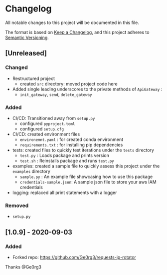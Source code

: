 # Changelog
All notable changes to this project will be documented in this file.

The format is based on [Keep a Changelog](https://keepachangelog.com/en/1.0.0/),
and this project adheres to [Semantic Versioning](https://semver.org/spec/v2.0.0.html).


## [Unreleased]
### Changed

- Restructured project
  - created `src` directory: moved project code here
- Added single leading underscores to the private methods of `ApiGateway` :
  - `init_gateway`, `send`, `delete_gateway`

### Added
- CI/CD: Transitioned away from `setup.py`
  - configured `pyproject.toml`
  - configured `setup.cfg`
- CI/CD: created environment files
  - `environemnt.yaml` : for created conda environment
  - `requirements.txt` : for installing pip dependencies
- tests: created files to quickly test iterations under the `tests` directory
    - `test.py` : Loads package and prints version
    - `test.sh` : Reinstalls package and runs `test.py`
- examples: created a sample file to quickly assess this project under the `examples` directory
  - `sample.py` : An example file showcasing how to use this package
  - `credentials-sample.json`: A sample json file to store your aws IAM credentials
- logging: replaced all print statements with a logger

### Removed
- `setup.py`


## [1.0.9] - 2020-09-03
### Added

- Forked repo: https://github.com/Ge0rg3/requests-ip-rotator

Thanks @Ge0rg3